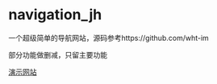 # navigation_jh

一个超级简单的导航网站，源码参考https://github.com/wht-im

部分功能做删减，只留主要功能

[演示网站](https://njh.netlify.com/)